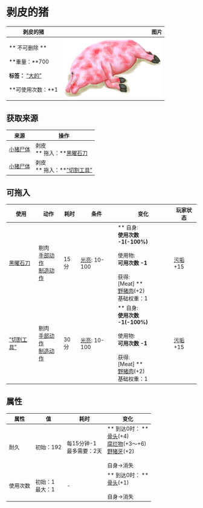 # 剥皮的猪  
>   
  
  剥皮的猪  |   图片   
 ----  |  ----:   
 ** 不可删除 **<br><br>**重量：**700<br><br>**标签：**	[“大的”](tag_Large.md)<br><br>**可使用次数：**1  |  <img decoding="async" src="Sprite/BoarSkinnedPiglet.png" href="a.md" style="max-width:300px;max-height:300px;">   
  
## 获取来源  
来源  |  操作  
----  |  ----  
[小猪尸体](BoarCarcassPiglet.md)  |  剥皮<br>** 拖入：**[黑曜石刀](KnifeObsidian.md)  
[小猪尸体](BoarCarcassPiglet.md)  |  剥皮<br>** 拖入：**[“切割工具”](tag_Cutter.md)  
## 可拖入  
使用  |  动作  |  耗时  |  条件  |  变化  |  玩家状态  
----  |  ----  |  ----  |  ----  |  ----  |  ----  
[黑曜石刀](KnifeObsidian.md)  |  剔肉<br>[手部动作](HandAction.md)<br>[制造动作](CraftAction.md)  |  15分  |  [光亮](Light.md): 10-100  |  ** 自身: **<br>使用次数  -1(-100%)<br><br>** 使用物: **<br>可用次数  -1<br><br>** 获得: **<br>** [Meat] **<br>  [野猪肉](BoarMeat.md)(+2)<br>基础权重：1  |  [污垢](Filth.md)+15  
[“切割工具”](tag_Cutter.md)  |  剔肉<br>[手部动作](HandAction.md)<br>[制造动作](CraftAction.md)  |  30分  |  [光亮](Light.md): 10-100  |  ** 自身: **<br>使用次数  -1(-100%)<br><br>** 使用物: **<br>可用次数  -1<br><br>** 获得: **<br>** [Meat] **<br>  [野猪肉](BoarMeat.md)(+2)<br>基础权重：1  |  [污垢](Filth.md)+15  
## 属性   
属性  |  值  |  耗时  |  变化  
----  |  ----  |  ----  |  ----  
耐久  |  初始：192  |  每15分钟-1<br>最多需要：2天  |  ** 到达0时： **<br>  [骨头](Bones.md)(+4)<br>  [腐烂物](RottenRemains.md)(+3～+6)<br>  [野猪牙](Tusk.md)(+2)<br><br>自身→消失  
使用次数  |  初始：1<br>最大：1  |  -  |  ** 到达0时： **<br>  [骨头](Bones.md)(+1)<br><br>自身→消失  


<script>document.title="剥皮的猪 - 卡牌生存百科 Card Survival Wiki";</script>